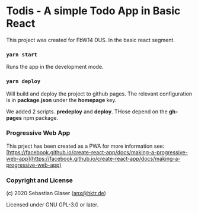 # Todis - A simple Todo App in Basic React

This project was created for FbW14 DUS. In the basic react segment.

### `yarn start`

Runs the app in the development mode.

### `yarn deploy`

Will build and deploy the project to github pages. The relevant configuration is in **package.json** under the **homepage** key.

We added 2 scripts. **predeploy** and **deploy**. THose depend on the **gh-pages** npm package.


### Progressive Web App

This prject has been created as a PWA for more information see: [https://facebook.github.io/create-react-app/docs/making-a-progressive-web-app](https://facebook.github.io/create-react-app/docs/making-a-progressive-web-app)

### Copyright and License

(c) 2020 Sebastian Glaser (anx@hktr.de)

Licensed under GNU GPL-3.0 or later.